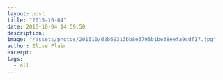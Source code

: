 ```yaml
---
layout: post
title: "2015-10-04"
date: 2015-10-04 14:59:50
description: 
image: "/assets/photos/201510/d2b69313bb8e3795b1be38eefa9cdf17.jpg"
author: Elise Plain
excerpt: 
tags: 
  - all
---
```



<p></p>
